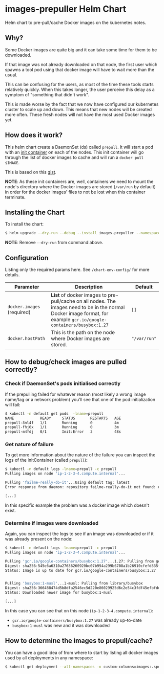 # images-prepuller Helm Chart

Helm chart to pre-pull/cache Docker images on the kubernetes notes.


## Why?

Some Docker images are quite big and it can take some time for
them to be downloaded.

If that image was not already downloaded on that node, the first user
which spawns a tool pod using that docker image will have to wait more than
the usual.

This can be confusing for the users, as most of the time these
tools starts relatively quickly. When this takes longer, the user
perceive this delay as a symptom of "something that didn't work".

This is made worse by the fact that we now have configured our
kubernetes cluster to scale up and down. This means that new
nodes will be created more often. These fresh nodes
will not have the most used Docker images yet.


## How does it work?

This helm chart create a DaemonSet (ds) called `prepull`.
It will start a pod with an [init container] on each of the nodes.
This init container will go through the list of docker images to
cache and will run a `docker pull $IMAGE`.

This is based on this [gist].

**NOTE**: As these init containers are, well, containers we need
to mount the node's directory where the Docker images are stored
(`/var/run` by default) in order for the docker images' files to not be
lost when this container terminate.


[init container]: https://kubernetes.io/docs/concepts/workloads/pods/init-containers/
[gist]: https://gist.github.com/itaysk/7bc3e56d69c4d72a549286d98fd557dd


## Installing the Chart

To install the chart:

```bash
$ helm upgrade --dry-run --debug --install images-prepuller --namespace default charts/images-prepuller -f chart-env-config/ENV/images-prepuller.yml
```

**NOTE**: Remove `--dry-run` from command above.

## Configuration

Listing only the required params here. See `/chart-env-config/` for more details.

| Parameter  | Description     | Default |
| ---------- | --------------- | ------- |
| `docker.images` (required) | **List** of docker images to pre-pull/cache on all nodes. The images need to be in the normal Docker image format, for example `gcr.io/google-containers/busybox:1.27` | `[]` |
| `docker.hostPath` | This is the path on the node where Docker images are stored. | `"/var/run"` |


## How to debug/check images are pulled correctly?


### Check if DaemonSet's pods initialised correctly
If the prepulling failed for whatever reason (most likely a wrong
image name/tag or a network problem) you'll see that one of the pod
initialization will fail:

```bash
$ kubectl -n default get pods  -lname=prepull
NAME            READY     STATUS       RESTARTS   AGE
prepull-8nl4f   1/1       Running      0          4m
prepull-fhj6x   1/1       Running      0          3m
prepull-m4fdj   0/1       Init:Error   3          48s
```

### Get nature of failure
To get more information about the nature of the failure you can
inspect the logs of the initContainer (called `prepull`):

```bash
$ kubectl -n default logs -lname=prepull -c prepull
Pulling images on node 'ip-1-2-3-4.compute.internal'...

Pulling 'failme-really-do-it'...Using default tag: latest
Error response from daemon: repository failme-really-do-it not found: does not exist or no pull access

[...]
```

In this specific example the problem was a docker image which
doesn't exist.

### Determine if images were downloaded

Again, you can inspect the logs to see if an image was downloaded or if it
was already present on the node:

```bash
$ kubectl -n default logs -lname=prepull -c prepull
Pulling images on node 'ip-1-2-3-4.compute.internal'...

Pulling 'gcr.io/google-containers/busybox:1.27'...1.27: Pulling from google-containers/busybox
Digest: sha256:545e6a6310a27636260920bc07b994a299b6708a1b26910cfefd335fdfb60d2b
Status: Image is up to date for gcr.io/google-containers/busybox:1.27


Pulling 'busybox:1-musl'...1-musl: Pulling from library/busybox
Digest: sha256:366488474d5b8dfa2546ec5d220e86029925d6c2e54c3fdf45efbfdd06da8e4d
Status: Downloaded newer image for busybox:1-musl

[...]
```

In this case you can see that on this node (`ip-1-2-3-4.compute.internal`):
- `gcr.io/google-containers/busybox:1.27` was already up-to-date
- `busybox:1-musl` was new and it was downloaded


## How to determine the images to prepull/cache?

You can have a good idea of from where to start by listing all docker images
used by all deployments in any namespace:

```bash
$ kubectl get deployment --all-namespaces -o custom-columns=images:.spec.template.spec.containers[*].image
```
